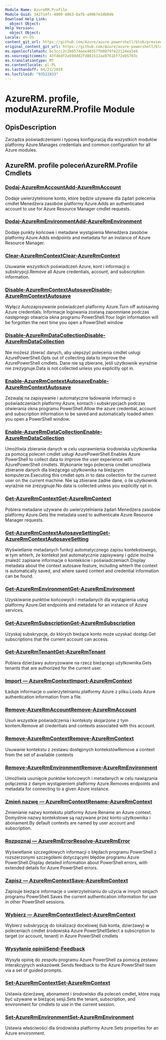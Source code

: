 ```yaml
---
Module Name: AzureRM.Profile
Module Guid: 342714fc-4009-4863-8afb-a9067e3db04b
Download Help Link:
  object Object: 
Help Version:
  object Object: 
Locale: en-US
content_git_url: https://github.com/Azure/azure-powershell/blob/preview/src/ResourceManager/Profile/Commands.Profile/help/AzureRM.Profile.md
original_content_git_url: https://github.com/Azure/azure-powershell/blob/preview/src/ResourceManager/Profile/Commands.Profile/help/AzureRM.Profile.md
ms.openlocfilehash: bc3ccc2c2b0574eee40357fb0079fe22124ea3e6
ms.sourcegitcommit: 43f4bdf2a59dd82fd881512aa9761bf72eb5703c
ms.translationtype: MT
ms.contentlocale: pl-PL
ms.lasthandoff: 04/23/2019
ms.locfileid: "93522833"
---
```

# <span data-ttu-id="33333-101">AzureRM. profile, moduł</span><span class="sxs-lookup"><span data-stu-id="33333-101">AzureRM.Profile Module</span></span>
## <span data-ttu-id="33333-102">Opis</span><span class="sxs-lookup"><span data-stu-id="33333-102">Description</span></span>
<span data-ttu-id="33333-103">Zarządza poświadczeniami i typową konfiguracją dla wszystkich modułów platformy Azure.</span><span class="sxs-lookup"><span data-stu-id="33333-103">Manages credentials and common configuration for all Azure modules.</span></span>

## <span data-ttu-id="33333-104">AzureRM. profile poleceń</span><span class="sxs-lookup"><span data-stu-id="33333-104">AzureRM.Profile Cmdlets</span></span>
### [<span data-ttu-id="33333-105">Dodaj-AzureRmAccount</span><span class="sxs-lookup"><span data-stu-id="33333-105">Add-AzureRmAccount</span></span>](Add-AzureRmAccount.md)
<span data-ttu-id="33333-106">Dodaje uwierzytelnione konto, które będzie używane dla żądań polecenia cmdlet Menedżera zasobów platformy Azure.</span><span class="sxs-lookup"><span data-stu-id="33333-106">Adds an authenticated account to use for Azure Resource Manager cmdlet requests.</span></span>

### [<span data-ttu-id="33333-107">Dodaj-AzureRmEnvironment</span><span class="sxs-lookup"><span data-stu-id="33333-107">Add-AzureRmEnvironment</span></span>](Add-AzureRmEnvironment.md)
<span data-ttu-id="33333-108">Dodaje punkty końcowe i metadane wystąpienia Menedżera zasobów platformy Azure.</span><span class="sxs-lookup"><span data-stu-id="33333-108">Adds endpoints and metadata for an instance of Azure Resource Manager.</span></span>

### [<span data-ttu-id="33333-109">Clear-AzureRmContext</span><span class="sxs-lookup"><span data-stu-id="33333-109">Clear-AzureRmContext</span></span>](Clear-AzureRmContext.md)
<span data-ttu-id="33333-110">Usuwanie wszystkich poświadczeń Azure, kont i informacji o subskrypcji.</span><span class="sxs-lookup"><span data-stu-id="33333-110">Remove all Azure credentials, account, and subscription information.</span></span>

### [<span data-ttu-id="33333-111">Disable-AzureRmContextAutosave</span><span class="sxs-lookup"><span data-stu-id="33333-111">Disable-AzureRmContextAutosave</span></span>](Disable-AzureRmContextAutosave.md)
<span data-ttu-id="33333-112">Wyłącz Autozapisywanie poświadczeń platformy Azure.</span><span class="sxs-lookup"><span data-stu-id="33333-112">Turn off autosaving Azure credentials.</span></span>  <span data-ttu-id="33333-113">Informacje logowania zostaną zapomniane podczas następnego otwarcia okna programu PowerShell.</span><span class="sxs-lookup"><span data-stu-id="33333-113">Your login information will be forgotten the next time you open a PowerShell window</span></span>

### [<span data-ttu-id="33333-114">Disable-AzureRmDataCollection</span><span class="sxs-lookup"><span data-stu-id="33333-114">Disable-AzureRmDataCollection</span></span>](Disable-AzureRmDataCollection.md)
<span data-ttu-id="33333-115">Nie możesz zbierać danych, aby ulepszyć polecenia cmdlet usługi AzurePowerShell.</span><span class="sxs-lookup"><span data-stu-id="33333-115">Opts out of collecting data to improve the AzurePowerShell cmdlets.</span></span> <span data-ttu-id="33333-116">Dane nie są zbierane, jeśli użytkownik wyraźnie nie zrezygnuje.</span><span class="sxs-lookup"><span data-stu-id="33333-116">Data is not collected unless you explicitly opt in.</span></span>

### [<span data-ttu-id="33333-117">Enable-AzureRmContextAutosave</span><span class="sxs-lookup"><span data-stu-id="33333-117">Enable-AzureRmContextAutosave</span></span>](Enable-AzureRmContextAutosave.md)
<span data-ttu-id="33333-118">Zezwalaj na zapisywanie i automatyczne ładowanie informacji o poświadczeniach platformy Azure, kontach i subskrypcjach podczas otwierania okna programu PowerShell.</span><span class="sxs-lookup"><span data-stu-id="33333-118">Allow the azure credential, account and subscription information to be saved and automatically loaded when you open a PowerShell window.</span></span> 

### [<span data-ttu-id="33333-119">Enable-AzureRmDataCollection</span><span class="sxs-lookup"><span data-stu-id="33333-119">Enable-AzureRmDataCollection</span></span>](Enable-AzureRmDataCollection.md)
<span data-ttu-id="33333-120">Umożliwia zbieranie danych w celu usprawnienia środowiska użytkownika za pomocą poleceń cmdlet usługi AzurePowerShell.</span><span class="sxs-lookup"><span data-stu-id="33333-120">Enables Azure PowerShell to collect data to improve the user experience with AzurePowerShell cmdlets.</span></span>
<span data-ttu-id="33333-121">Wykonanie tego polecenia cmdlet umożliwia zbieranie danych dla bieżącego użytkownika na bieżącym komputerze.</span><span class="sxs-lookup"><span data-stu-id="33333-121">Executing this cmdlet opts in to data collection for the current user on the current machine.</span></span>
<span data-ttu-id="33333-122">Nie są zbierane żadne dane, o ile użytkownik wyraźnie nie zrezygnuje.</span><span class="sxs-lookup"><span data-stu-id="33333-122">No data is collected unless you explicitly opt in.</span></span>

### [<span data-ttu-id="33333-123">Get-AzureRmContext</span><span class="sxs-lookup"><span data-stu-id="33333-123">Get-AzureRmContext</span></span>](Get-AzureRmContext.md)
<span data-ttu-id="33333-124">Pobiera metadane używane do uwierzytelniania żądań Menedżera zasobów platformy Azure.</span><span class="sxs-lookup"><span data-stu-id="33333-124">Gets the metadata used to authenticate Azure Resource Manager requests.</span></span>

### [<span data-ttu-id="33333-125">Get-AzureRmContextAutosaveSetting</span><span class="sxs-lookup"><span data-stu-id="33333-125">Get-AzureRmContextAutosaveSetting</span></span>](Get-AzureRmContextAutosaveSetting.md)
<span data-ttu-id="33333-126">Wyświetlanie metadanych funkcji automatycznego zapisu kontekstowego, w tym whterh, że kontekst jest automatycznie zapisywany i gdzie można znaleźć zapisane informacje o kontekście i poświadczeniach.</span><span class="sxs-lookup"><span data-stu-id="33333-126">Display metadata about the context autosave feature, including whterh the context is automatically saved, and where saved context and credential information can be found.</span></span>

### [<span data-ttu-id="33333-127">Get-AzureRmEnvironment</span><span class="sxs-lookup"><span data-stu-id="33333-127">Get-AzureRmEnvironment</span></span>](Get-AzureRmEnvironment.md)
<span data-ttu-id="33333-128">Uzyskiwanie punktów końcowych i metadanych dla wystąpienia usług platformy Azure.</span><span class="sxs-lookup"><span data-stu-id="33333-128">Get endpoints and metadata for an instance of Azure services.</span></span>

### [<span data-ttu-id="33333-129">Get-AzureRmSubscription</span><span class="sxs-lookup"><span data-stu-id="33333-129">Get-AzureRmSubscription</span></span>](Get-AzureRmSubscription.md)
<span data-ttu-id="33333-130">Uzyskaj subskrypcje, do których bieżące konto może uzyskać dostęp.</span><span class="sxs-lookup"><span data-stu-id="33333-130">Get subscriptions that the current account can access.</span></span>

### [<span data-ttu-id="33333-131">Get-AzureRmTenant</span><span class="sxs-lookup"><span data-stu-id="33333-131">Get-AzureRmTenant</span></span>](Get-AzureRmTenant.md)
<span data-ttu-id="33333-132">Pobiera dzierżawy autoryzowane na rzecz bieżącego użytkownika.</span><span class="sxs-lookup"><span data-stu-id="33333-132">Gets tenants that are authorized for the current user.</span></span>

### [<span data-ttu-id="33333-133">Import — AzureRmContext</span><span class="sxs-lookup"><span data-stu-id="33333-133">Import-AzureRmContext</span></span>](Import-AzureRmContext.md)
<span data-ttu-id="33333-134">Ładuje informacje o uwierzytelnianiu platformy Azure z pliku.</span><span class="sxs-lookup"><span data-stu-id="33333-134">Loads Azure authentication information from a file.</span></span>

### [<span data-ttu-id="33333-135">Remove-AzureRmAccount</span><span class="sxs-lookup"><span data-stu-id="33333-135">Remove-AzureRmAccount</span></span>](Remove-AzureRmAccount.md)
<span data-ttu-id="33333-136">Usuń wszystkie poświadczenia i konteksty skojarzone z tym kontem.</span><span class="sxs-lookup"><span data-stu-id="33333-136">Remove all credentials and contexts associated with this account.</span></span>

### [<span data-ttu-id="33333-137">Remove-AzureRmContext</span><span class="sxs-lookup"><span data-stu-id="33333-137">Remove-AzureRmContext</span></span>](Remove-AzureRmContext.md)
<span data-ttu-id="33333-138">Usuwanie kontekstu z zestawu dostępnych kontekstów</span><span class="sxs-lookup"><span data-stu-id="33333-138">Remove a context from the set of available contexts</span></span>

### [<span data-ttu-id="33333-139">Remove-AzureRmEnvironment</span><span class="sxs-lookup"><span data-stu-id="33333-139">Remove-AzureRmEnvironment</span></span>](Remove-AzureRmEnvironment.md)
<span data-ttu-id="33333-140">Umożliwia usunięcie punktów końcowych i metadanych w celu nawiązania połączenia z danym wystąpieniem platformy Azure.</span><span class="sxs-lookup"><span data-stu-id="33333-140">Removes endpoints and metadata for connecting to a given Azure instance.</span></span>

### [<span data-ttu-id="33333-141">Zmień nazwę — AzureRmContext</span><span class="sxs-lookup"><span data-stu-id="33333-141">Rename-AzureRmContext</span></span>](Rename-AzureRmContext.md)
<span data-ttu-id="33333-142">Zmienianie nazwy kontekstu platformy Azure.</span><span class="sxs-lookup"><span data-stu-id="33333-142">Rename an Azure context.</span></span>  <span data-ttu-id="33333-143">Domyślnie nazwy kontekstowe są nazywane przez konto użytkownika i abonament.</span><span class="sxs-lookup"><span data-stu-id="33333-143">By default contexts are named by user account and subscription.</span></span>

### [<span data-ttu-id="33333-144">Rozpoznaj — AzureRmError</span><span class="sxs-lookup"><span data-stu-id="33333-144">Resolve-AzureRmError</span></span>](Resolve-AzureRmError.md)
<span data-ttu-id="33333-145">Wyświetlanie szczegółowych informacji o błędach programu PowerShell z rozszerzonymi szczegółami dotyczącymi błędów programu Azure PowerShell.</span><span class="sxs-lookup"><span data-stu-id="33333-145">Display detailed information about PowerShell errors, with extended details for Azure PowerShell errors.</span></span>

### [<span data-ttu-id="33333-146">Zapisz — AzureRmContext</span><span class="sxs-lookup"><span data-stu-id="33333-146">Save-AzureRmContext</span></span>](Save-AzureRmContext.md)
<span data-ttu-id="33333-147">Zapisuje bieżące informacje o uwierzytelnianiu do użycia w innych sesjach programu PowerShell.</span><span class="sxs-lookup"><span data-stu-id="33333-147">Saves the current authentication information for use in other PowerShell sessions.</span></span>

### [<span data-ttu-id="33333-148">Wybierz — AzureRmContext</span><span class="sxs-lookup"><span data-stu-id="33333-148">Select-AzureRmContext</span></span>](Select-AzureRmContext.md)
<span data-ttu-id="33333-149">Wybierz subskrypcję do lokalizacji docelowej (lub konta, dzierżawy) w poleceniach cmdlet środowiska Azure PowerShell</span><span class="sxs-lookup"><span data-stu-id="33333-149">Select a subscription to target (or account, tenant) in Azure PowerShell cmdlets</span></span>

### [<span data-ttu-id="33333-150">Wysyłanie opinii</span><span class="sxs-lookup"><span data-stu-id="33333-150">Send-Feedback</span></span>](Send-Feedback.md)
<span data-ttu-id="33333-151">Wysyła opinię do zespołu programu Azure PowerShell za pomocą zestawu interakcyjnych wskazówek.</span><span class="sxs-lookup"><span data-stu-id="33333-151">Sends feedback to the Azure PowerShell team via a set of guided prompts.</span></span>

### [<span data-ttu-id="33333-152">Set-AzureRmContext</span><span class="sxs-lookup"><span data-stu-id="33333-152">Set-AzureRmContext</span></span>](Set-AzureRmContext.md)
<span data-ttu-id="33333-153">Ustawia dzierżawę, abonament i środowisko dla poleceń cmdlet, które mają być używane w bieżącej sesji.</span><span class="sxs-lookup"><span data-stu-id="33333-153">Sets the tenant, subscription, and environment for cmdlets to use in the current session.</span></span>

### [<span data-ttu-id="33333-154">Set-AzureRmEnvironment</span><span class="sxs-lookup"><span data-stu-id="33333-154">Set-AzureRmEnvironment</span></span>](Set-AzureRmEnvironment.md)
<span data-ttu-id="33333-155">Ustawia właściwości dla środowiska platformy Azure.</span><span class="sxs-lookup"><span data-stu-id="33333-155">Sets properties for an Azure environment.</span></span>

